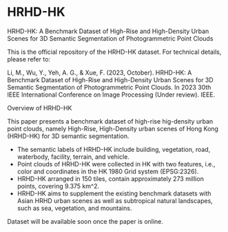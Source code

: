 # HRHD-HK
HRHD-HK: A Benchmark Dataset of High-Rise and High-Density Urban Scenes for 3D Semantic Segmentation of Photogrammetric Point Clouds

This is the official repository of the HRHD-HK dataset. For technical details, please refer to:

Li, M., Wu, Y., Yeh, A. G., & Xue, F. (2023, October). HRHD-HK: A Benchmark Dataset of High-Rise and High-Density Urban Scenes for 3D Semantic Segmentation of Photogrammetric Point Clouds. In 2023 30th IEEE International Conference on Image Processing (Under review). IEEE.

Overview of HRHD-HK

This paper presents a benchmark dataset of high-rise hig-density urban point clouds, namely High-Rise, High-Density urban scenes of Hong Kong (HRHD-HK) for 3D semantic segmentation.

* The semantic labels of HRHD-HK include building, vegetation, road, waterbody, facility, terrain, and vehicle. 
* Point clouds of HRHD-HK were collected in HK with two features, i.e., color and coordinates in the HK 1980 Grid system (EPSG:2326). 
* HRHD-HK arranged in 150 tiles, contain approximately 273 million points, covering 9.375 km^2. 
* HRHD-HK aims to supplement the existing benchmark datasets with Asian HRHD urban scenes as well as subtropical natural landscapes, such as sea, vegetation, and mountains.

Dataset will be available soon once the paper is online.

